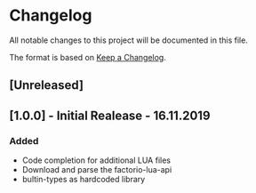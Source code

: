 # Changelog
All notable changes to this project will be documented in this file.

The format is based on [Keep a Changelog](https://keepachangelog.com/en/1.0.0/).

## [Unreleased]

## [1.0.0] - Initial Realease - 16.11.2019
### Added
- Code completion for additional LUA files
- Download and parse the factorio-lua-api
- bultin-types as hardcoded library